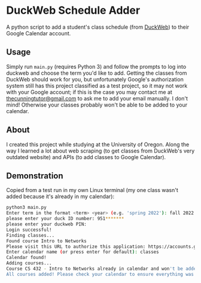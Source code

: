 # DuckWeb Schedule Adder

A python script to add a student's class schedule (from [DuckWeb](https://duckweb.uoregon.edu/)) to their Google Calendar account.

## Usage
Simply run `main.py` (requires Python 3) and follow the prompts to log into duckweb and choose the term you'd like to add. Getting the classes from DuckWeb should work for you, but unfortunately Google's authorization system still has this project classified as a test project, so it may not work with your Google account; if this is the case you may contact me at [thecunningtutor@gmail.com](mailto:thecunningtutor@gmail.com) to ask me to add your email manually. I don't mind! Otherwise your classes probably won't be able to be added to your calendar.

## About
I created this project while studying at the University of Oregon. Along the way I learned a lot about web scraping (to get classes from DuckWeb's very outdated website) and APIs (to add classes to Google Calendar).

## Demonstration
Copied from a test run in my own Linux terminal (my one class wasn't added because it's already in my calendar):

```bash
python3 main.py 
Enter term in the format <term> <year> (e.g. 'spring 2022'): fall 2022
please enter your duck ID number: 951*******
please enter your duckweb PIN: 
Login successful!
Finding classes...
Found course Intro to Networks
Please visit this URL to authorize this application: https://accounts.google.com/o/oauth2/...
Enter calendar name (or press enter for default): classes
Calendar found!
Adding courses...
Course CS 432 - Intro to Networks already in calendar and won't be added
All courses added! Please check your calendar to ensure everything was added correctly!
```

